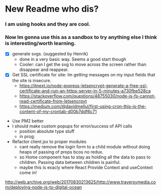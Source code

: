 # New Readme who dis?

### I am using hooks and they are cool.
### Now Im gonna use this as a sandbox to try anything else I think is interesting/worth learning.

- [x] generate svgs. (suggested by Henrik)
  - done in a very basic way. Seems a good start though
  - Cooler: can I get the svg to move across the screen rather than disappear and reappear.
- [x] Get SSL certificate for site: Im getting messages on my input fields that the site is insecure.
  - https://itnext.io/node-express-letsencrypt-generate-a-free-ssl-certificate-and-run-an-https-server-in-5-minutes-a730fbe528ca
  - https://stackoverflow.com/questions/48755030/node-js-fs-cannot-read-certificate-from-letsencrpyt
  - https://medium.com/@davidmellul/first-using-cron-this-is-the-content-of-my-crontab-d00b7ddf6c71
- Use PM2 better
- I should make custom popups for error/success of API calls
  - position absolute type stuff
  - in prog:
- Refactor client.jsx to proper modules
  - cant really remove the login form to a child module without doing heaps of passing of props bcos no redux.
  - so Home component has to stay as holding all the data to pass to children. Passing data between children is painful.
  - maybe this is exacly where React Provide Context and useContext come in!

http://web.archive.org/web/20170830213625/http://www.traversymedia.com/deploying-node-js-to-digital-ocean